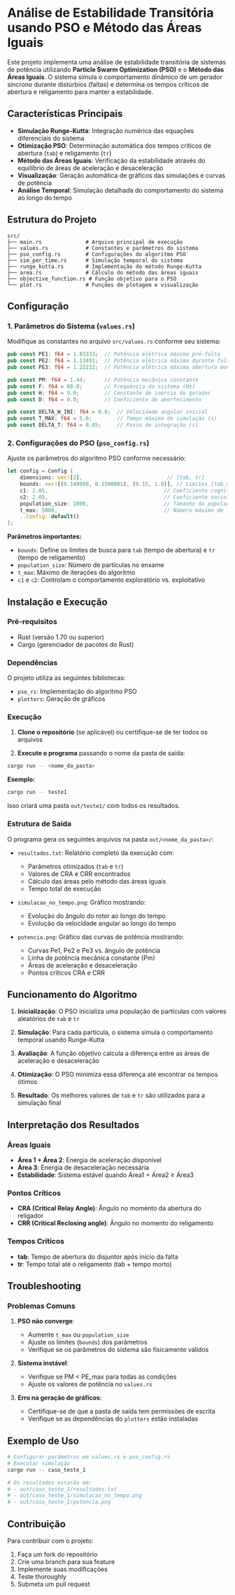# Análise de Estabilidade Transitória usando PSO e Método das Áreas Iguais

Este projeto implementa uma análise de estabilidade transitória de sistemas de potência utilizando **Particle Swarm Optimization (PSO)** e o **Método das Áreas Iguais**. O sistema simula o comportamento dinâmico de um gerador síncrono durante distúrbios (faltas) e determina os tempos críticos de abertura e religamento para manter a estabilidade.

## Características Principais

- **Simulação Runge-Kutta**: Integração numérica das equações diferenciais do sistema
- **Otimização PSO**: Determinação automática dos tempos críticos de abertura (`tab`) e religamento (`tr`)
- **Método das Áreas Iguais**: Verificação da estabilidade através do equilíbrio de áreas de aceleração e desaceleração
- **Visualização**: Geração automática de gráficos das simulações e curvas de potência
- **Análise Temporal**: Simulação detalhada do comportamento do sistema ao longo do tempo

## Estrutura do Projeto

```
src/
├── main.rs              # Arquivo principal de execução
├── values.rs            # Constantes e parâmetros do sistema
├── pso_config.rs        # Configurações do algoritmo PSO
├── sim_per_time.rs      # Simulação temporal do sistema
├── runge_kutta.rs       # Implementação do método Runge-Kutta
├── area.rs              # Cálculo do método das áreas iguais
├── objective_function.rs # Função objetivo para o PSO
└── plot.rs              # Funções de plotagem e visualização
```

## Configuração

### 1. Parâmetros do Sistema (`values.rs`)

Modifique as constantes no arquivo `src/values.rs` conforme seu sistema:

```rust
pub const PE1: f64 = 1.83333;  // Potência elétrica máxima pré-falta
pub const PE2: f64 = 1.13491;  // Potência elétrica máxima durante falta
pub const PE3: f64 = 1.22222;  // Potência elétrica máxima abertura mono/bifásica

pub const PM: f64 = 1.44;      // Potência mecânica constante
pub const F: f64 = 60.0;       // Frequência do sistema (Hz)
pub const H: f64 = 9.0;        // Constante de inércia do gerador
pub const D: f64 = 0.0;        // Coeficiente de amortecimento

pub const DELTA_W_INI: f64 = 0.0;  // Velocidade angular inicial
pub const T_MAX: f64 = 5.0;        // Tempo máximo de simulação (s)
pub const DELTA_T: f64 = 0.05;     // Passo de integração (s)
```

### 2. Configurações do PSO (`pso_config.rs`)

Ajuste os parâmetros do algoritmo PSO conforme necessário:

```rust
let config = Config {
    dimensions: vec![2],                           // [tab, tr]
    bounds: vec![(0.149999, 0.1500001), (0.15, 1.0)], // Limites [tab_min, tab_max], [tr_min, tr_max]
    c1: 2.05,                                     // Coeficiente cognitivo
    c2: 2.05,                                     // Coeficiente social
    population_size: 1000,                        // Tamanho da população
    t_max: 5000,                                  // Número máximo de iterações
    ..Config::default()
};
```

**Parâmetros importantes:**
- `bounds`: Define os limites de busca para `tab` (tempo de abertura) e `tr` (tempo de religamento)
- `population_size`: Número de partículas no enxame
- `t_max`: Máximo de iterações do algoritmo
- `c1` e `c2`: Controlam o comportamento exploratório vs. exploitativo

## Instalação e Execução

### Pré-requisitos

- Rust (versão 1.70 ou superior)
- Cargo (gerenciador de pacotes do Rust)

### Dependências

O projeto utiliza as seguintes bibliotecas:
- `pso_rs`: Implementação do algoritmo PSO
- `plotters`: Geração de gráficos

### Execução

1. **Clone o repositório** (se aplicável) ou certifique-se de ter todos os arquivos

2. **Execute o programa** passando o nome da pasta de saída:

```bash
cargo run -- <nome_da_pasta>
```

**Exemplo:**
```bash
cargo run -- teste1
```

Isso criará uma pasta `out/teste1/` com todos os resultados.

### Estrutura de Saída

O programa gera os seguintes arquivos na pasta `out/<nome_da_pasta>/`:

- `resultados.txt`: Relatório completo da execução com:
  - Parâmetros otimizados (`tab` e `tr`)
  - Valores de CRA e CRR encontrados
  - Cálculo das áreas pelo método das áreas iguais
  - Tempo total de execução

- `simulacao_no_tempo.png`: Gráfico mostrando:
  - Evolução do ângulo do rotor ao longo do tempo
  - Evolução da velocidade angular ao longo do tempo

- `potencia.png`: Gráfico das curvas de potência mostrando:
  - Curvas Pe1, Pe2 e Pe3 vs. ângulo de potência
  - Linha de potência mecânica constante (Pm)
  - Áreas de aceleração e desaceleração
  - Pontos críticos CRA e CRR

## Funcionamento do Algoritmo

1. **Inicialização**: O PSO inicializa uma população de partículas com valores aleatórios de `tab` e `tr`

2. **Simulação**: Para cada partícula, o sistema simula o comportamento temporal usando Runge-Kutta

3. **Avaliação**: A função objetivo calcula a diferença entre as áreas de aceleração e desaceleração

4. **Otimização**: O PSO minimiza essa diferença até encontrar os tempos ótimos

5. **Resultado**: Os melhores valores de `tab` e `tr` são utilizados para a simulação final

## Interpretação dos Resultados

### Áreas Iguais
- **Área 1 + Área 2**: Energia de aceleração disponível
- **Área 3**: Energia de desaceleração necessária
- **Estabilidade**: Sistema estável quando Área1 + Área2 ≥ Área3

### Pontos Críticos
- **CRA (Critical Relay Angle)**: Ângulo no momento da abertura do religador
- **CRR (Critical Reclosing angle)**: Ângulo no momento do religamento

### Tempos Críticos
- **tab**: Tempo de abertura do disjuntor após início da falta
- **tr**: Tempo total até o religamento (tab + tempo morto)

## Troubleshooting

### Problemas Comuns

1. **PSO não converge**: 
   - Aumente `t_max` ou `population_size`
   - Ajuste os limites (`bounds`) dos parâmetros
   - Verifique se os parâmetros do sistema são fisicamente válidos

2. **Sistema instável**:
   - Verifique se PM < PE_max para todas as condições
   - Ajuste os valores de potência no `values.rs`

3. **Erro na geração de gráficos**:
   - Certifique-se de que a pasta de saída tem permissões de escrita
   - Verifique se as dependências do `plotters` estão instaladas

## Exemplo de Uso

```bash
# Configurar parâmetros em values.rs e pso_config.rs
# Executar simulação
cargo run -- caso_teste_1

# Os resultados estarão em:
# - out/caso_teste_1/resultados.txt
# - out/caso_teste_1/simulacao_no_tempo.png  
# - out/caso_teste_1/potencia.png
```

## Contribuição

Para contribuir com o projeto:
1. Faça um fork do repositório
2. Crie uma branch para sua feature
3. Implemente suas modificações
4. Teste thoroughly
5. Submeta um pull request